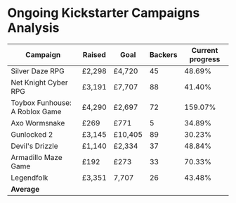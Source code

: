 # Ongoing Kickstarter Campaigns Analysis

| **Campaign** | **Raised** | **Goal** | **Backers** | **Current progress** |
| --- | --- | --- | --- | --- |
| Silver Daze RPG | £2,298 | £4,720 | 45 | 48.69% |
| Net Knight Cyber RPG | £3,191 | £7,707 | 88 | 41.40% |
| Toybox Funhouse: A Roblox Game | £4,290 | £2,697 | 72 | 159.07% |
| Axo Wormsnake | £269 | £771 | 5 | 34.89% |
| Gunlocked 2 | £3,145 | £10,405 | 89 | 30.23% |
| Devil's Drizzle | £1,140 | £2,334 | 37 | 48.84% |
| Armadillo Maze Game | £192 | £273 | 33 | 70.33% |
| Legendfolk | £3,351 | 7,707 | 26 | 43.48% |
| **Average** |  |  |  |  |